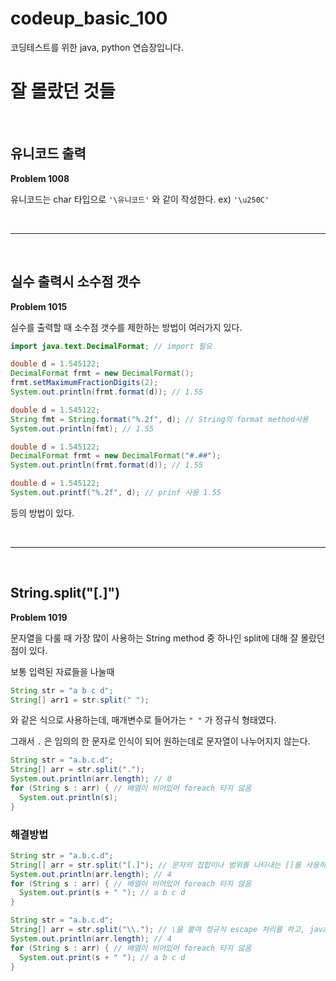 # codeup_basic_100

코딩테스트를 위한 java, python 연습장입니다.

# 잘 몰랐던 것들

<br/>


## 유니코드 출력

**Problem 1008**

유니코드는 char 타입으로 `'\유니코드'` 와 같이 작성한다. ex) `'\u250C'`

<br/>

---

<br/>

## 실수 출력시 소수점 갯수

**Problem 1015**

실수를 출력할 때 소수점 갯수를 제한하는 방법이 여러가지 있다.

```java
import java.text.DecimalFormat; // import 필요

double d = 1.545122;
DecimalFormat frmt = new DecimalFormat();
frmt.setMaximumFractionDigits(2);
System.out.println(frmt.format(d)); // 1.55
```

```java
double d = 1.545122;
String fmt = String.format("%.2f", d); // String의 format method사용
System.out.println(fmt); // 1.55
```

```java
double d = 1.545122;
DecimalFormat frmt = new DecimalFormat("#.##");
System.out.println(frmt.format(d)); // 1.55
```

```java
double d = 1.545122;
System.out.printf("%.2f", d); // prinf 사용 1.55
```

등의 방법이 있다.

<br/>

---

<br/>

## String.split("[.]")

**Problem 1019**

문자열을 다룰 때 가장 많이 사용하는 String method 중 하나인 split에 대해 잘 몰랐던 점이 있다.

보통 입력된 자료들을 나눌때

```java
String str = "a b c d";
String[] arr1 = str.split(" ");
```

와 같은 식으로 사용하는데, 매개변수로 들어가는 `" "` 가 정규식 형태였다.

그래서 `.` 은 임의의 한 문자로 인식이 되어 원하는데로 문자열이 나누어지지 않는다.

```java
String str = "a.b.c.d";
String[] arr = str.split(".");
System.out.println(arr.length); // 0
for (String s : arr) { // 배열이 비어있어 foreach 타지 않음
  System.out.println(s);
}
```

### 해결방법

```java
String str = "a.b.c.d";
String[] arr = str.split("[.]"); // 문자의 집합이나 범위를 나타내는 []를 사용하여 .을 문자로 인식시킴
System.out.println(arr.length); // 4
for (String s : arr) { // 배열이 비어있어 foreach 타지 않음
  System.out.print(s + " "); // a b c d
}
```

```java
String str = "a.b.c.d";
String[] arr = str.split("\\."); // \을 붙여 정규식 escape 처리를 하고, java 문자열에서도 \로 escape 처리
System.out.println(arr.length); // 4
for (String s : arr) { // 배열이 비어있어 foreach 타지 않음
  System.out.print(s + " "); // a b c d
}
```
